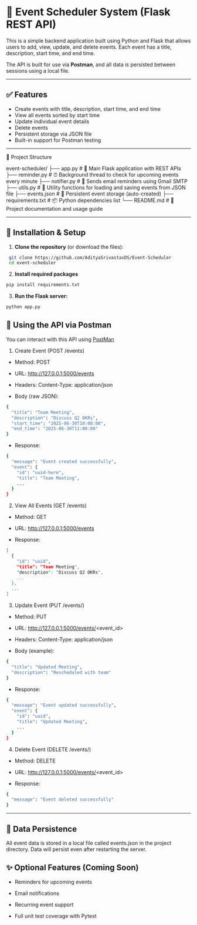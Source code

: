 # 📅 Event Scheduler System (Flask REST API)

This is a simple backend application built using Python and Flask that allows users to add, view, update, and delete events. Each event has a title, description, start time, and end time.

The API is built for use via **Postman**, and all data is persisted between sessions using a local file.

---

## ✅ Features

- Create events with title, description, start time, and end time
- View all events sorted by start time
- Update individual event details
- Delete events
- Persistent storage via JSON file
- Built-in support for Postman testing

---

📁 Project Structure

event-scheduler/
├── app.py             # 🔧 Main Flask application with REST APIs
├── reminder.py        # ⏰ Background thread to check for upcoming events every minute
├── notifier.py        # 📧 Sends email reminders using Gmail SMTP
├── utils.py           # 🧠 Utility functions for loading and saving events from JSON file
├── events.json        # 💾 Persistent event storage (auto-created)
├── requirements.txt   # 📦 Python dependencies list
└── README.md          # 📘 Project documentation and usage guide

---

## 🔧 Installation & Setup

1. **Clone the repository** (or download the files):
  ```bash
   git clone https://github.com/AdityaSrivastavDS/Event-Scheduler
   cd event-scheduler
  ```
2. **Install required packages**
  ```bash
  pip install requirements.txt
  ```
3. **Run the Flask server:**
  ```bash
  python app.py
  ```

## 📮 Using the API via Postman
You can interact with this API using [PostMan](https://www.postman.com/)
   
1. Create Event (POST /events)
- Method: POST

- URL: http://127.0.0.1:5000/events

- Headers:
Content-Type: application/json

- Body (raw JSON):
```bash
{
  "title": "Team Meeting",
  "description": "Discuss Q2 OKRs",
  "start_time": "2025-06-30T10:00:00",
  "end_time": "2025-06-30T11:00:00"
}
```

- Response:
```bash
{
  "message": "Event created successfully",
  "event": {
    "id": "uuid-here",
    "title": "Team Meeting",
    ...
  }
}
```

2. View All Events (GET /events)
- Method: GET

- URL: http://127.0.0.1:5000/events

- Response:
```bash
[
  {
    "id": "uuid",
    "title": "Team Meeting",
    "description": "Discuss Q2 OKRs",
    ...
  },
  ...
]
```

3. Update Event (PUT /events/<id>)
- Method: PUT

- URL: http://127.0.0.1:5000/events/<event_id>

- Headers:
Content-Type: application/json

- Body (example):
```bash
{
  "title": "Updated Meeting",
  "description": "Rescheduled with team"
}
```

- Response:
```bash
{
  "message": "Event updated successfully",
  "event": {
    "id": "uuid",
    "title": "Updated Meeting",
    ...
  }
}
```

4. Delete Event (DELETE /events/<id>)
- Method: DELETE

- URL: http://127.0.0.1:5000/events/<event_id>

- Response:
```bash
{
  "message": "Event deleted successfully"
}
```
---

## 💾 Data Persistence
All event data is stored in a local file called events.json in the project directory. Data will persist even after restarting the server.

## ✨ Optional Features (Coming Soon)
- Reminders for upcoming events

- Email notifications

- Recurring event support

- Full unit test coverage with Pytest

